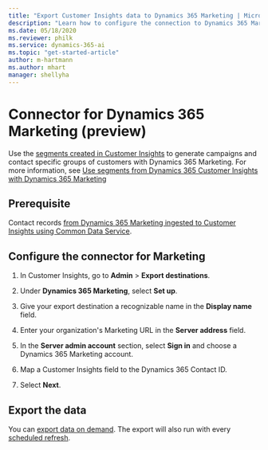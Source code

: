 ```yaml
---
title: "Export Customer Insights data to Dynamics 365 Marketing | Microsoft Docs"
description: "Learn how to configure the connection to Dynamics 365 Marketing."
ms.date: 05/18/2020
ms.reviewer: philk
ms.service: dynamics-365-ai
ms.topic: "get-started-article"
author: m-hartmann
ms.author: mhart
manager: shellyha
---
```


# Connector for Dynamics 365 Marketing (preview)

Use the [segments created in Customer Insights](pm-segments.md) to generate campaigns and contact specific groups of customers with Dynamics 365 Marketing. For more information, see [Use segments from Dynamics 365 Customer Insights with Dynamics 365 Marketing](https://docs.microsoft.com/dynamics365/marketing/customer-insights-segments)

## Prerequisite

Contact records [from Dynamics 365 Marketing ingested to Customer Insights using Common Data Service](pm-common-connectors.md#dynamics-365-apps-using-common-data-service).

## Configure the connector for Marketing

1. In Customer Insights, go to **Admin** > **Export destinations**.

1. Under **Dynamics 365 Marketing**, select **Set up**.

1. Give your export destination a recognizable name in the **Display name** field.

1. Enter your organization's Marketing URL in the **Server address** field.

1. In the **Server admin account** section, select **Sign in** and choose a Dynamics 365 Marketing account.

1. Map a Customer Insights field to the Dynamics 365 Contact ID.

1. Select **Next**.

## Export the data

You can [export data on demand](export-destinations.md). The export will also run with every [scheduled refresh](pm-settings.md#schedule-tab).
